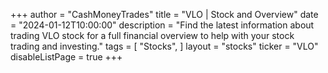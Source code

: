 +++
author = "CashMoneyTrades"
title = "VLO | Stock and Overview"
date = "2024-01-12T10:00:00"
description = "Find the latest information about trading VLO stock for a full financial overview to help with your stock trading and investing."
tags = [
   "Stocks",
]
layout = "stocks"
ticker = "VLO"
disableListPage = true
+++
